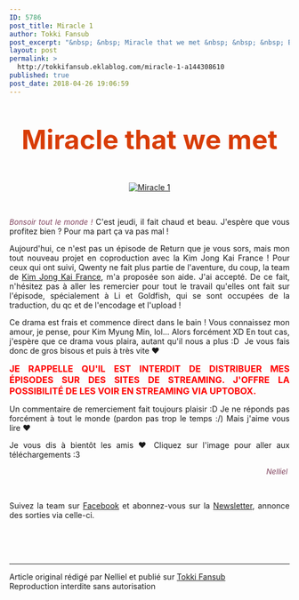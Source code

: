 ```yaml
---
ID: 5786
post_title: Miracle 1
author: Tokki Fansub
post_excerpt: "&nbsp; &nbsp; Miracle that we met &nbsp; &nbsp; &nbsp; Bonsoir tout le monde ! &nbsp;C'est jeudi, il fait chaud et beau. J'esp&egrave;re que vous profitez bien ? Pour ma part &ccedil;a va pas mal !&nbsp; Aujourd'hui, ce n'est pas un &eacute;pisode de Return que je vous sors, mais mon tout nouveau projet en coproduction avec la Kim Jong Kai..."
layout: post
permalink: >
  http://tokkifansub.eklablog.com/miracle-1-a144308610
published: true
post_date: 2018-04-26 19:06:59
---
```

<div class="titre" style="text-align: center;">&nbsp;</div>
<div class="titre" style="text-align: center;">&nbsp;</div>
<div class="titre1" style="text-align: center;"><span style="font-size: 36pt; color: #d83c06;"><strong>Miracle that we met</strong></span></div>
<div class="titre" style="text-align: center;">&nbsp;</div>
<div class="titre" style="text-align: center;">&nbsp;</div>
<p style="text-align: center;"><a title="Miracle that we met" href="http://tokkifansub.eklablog.com/miracle-that-we-met-a139831638"><img src="https://united-subs.dearclouds.com/wp-content/uploads/2018/05/144914d7ca623d2da3914a5f599b8f20.jpg" alt="Miracle 1"/></a></p>
<p style="text-align: center;">&nbsp;</p>
<div class="cadre_post">
<p style="text-align: justify;"><span style="color: #80425d; font-size: 10pt;"><em>Bonsoir tout le monde !</em></span>&nbsp;C'est jeudi, il fait chaud et beau. J'esp&egrave;re que vous profitez bien ? Pour ma part &ccedil;a va pas mal !&nbsp;</p>
<p style="text-align: justify;">Aujourd'hui, ce n'est pas un &eacute;pisode de Return que je vous sors, mais mon tout nouveau projet en coproduction avec la Kim Jong Kai France ! Pour ceux qui ont suivi, Qwenty ne fait plus partie de l'aventure, du coup, la team de <a href="https://www.facebook.com/KimJongKaiFrance/">Kim Jong Kai France</a>, m'a propos&eacute;e son aide. J'ai accept&eacute;. De ce fait, n'h&eacute;sitez pas &agrave; aller les remercier pour tout le travail qu'elles ont fait sur l'&eacute;pisode, sp&eacute;cialement &agrave; Li et Goldfish, qui se sont occup&eacute;es de la traduction, du qc et de l'encodage et l'upload !&nbsp;</p>
<p style="text-align: justify;">Ce drama est frais et commence direct dans le bain ! Vous connaissez mon amour, je pense, pour Kim Myung Min, lol... Alors forc&eacute;ment XD En tout cas, j'esp&egrave;re que ce drama vous plaira, autant qu'il nous a plus :D&nbsp; Je vous fais donc de gros bisous et puis &agrave; tr&egrave;s vite &hearts;</p>
<p style="text-align: justify;"><strong><span style="color: #ff0000; font-size: 12pt;">JE RAPPELLE QU'IL EST INTERDIT DE DISTRIBUER MES &Eacute;PISODES SUR DES SITES DE STREAMING. J'OFFRE LA POSSIBILIT&Eacute; DE LES VOIR EN STREAMING VIA UPTOBOX.</span></strong></p>
<p style="text-align: justify;">Un commentaire de remerciement fait toujours plaisir :D Je ne r&eacute;ponds pas forc&eacute;ment &agrave; tout le monde (pardon pas trop le temps :/) Mais j'aime vous lire &hearts;</p>
<p style="text-align: justify;">Je vous dis &agrave; bient&ocirc;t les amis &hearts; Cliquez sur l'image pour aller aux t&eacute;l&eacute;chargements :3</p>
<p style="text-align: right;"><span style="color: #80425d; font-size: 10pt;"><em>Nelliel&nbsp;</em></span></p>
<div class="titre2">
<p style="text-align: justify;">&nbsp;</p>
<p style="text-align: justify;">Suivez la team&nbsp;sur&nbsp;<a href="https://www.facebook.com/tokkifansub">Facebook</a>&nbsp;et abonnez-vous sur la <a href="http://tokkifansub.eklablog.com/newsletter">Newsletter</a>, annonce des sorties&nbsp;via&nbsp;celle-ci.</p>
</div>
</div><br /><br /><br /><hr />Article original rédigé par Nelliel et publié sur <a href="http://tokkifansub.eklablog.com/">Tokki Fansub</a> <br /> Reproduction interdite sans autorisation